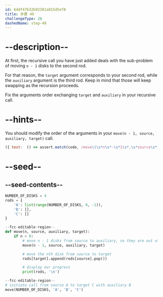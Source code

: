 ```yaml
---
id: 64df47b32b92301a815d5ef8
title: 步骤 49
challengeType: 20
dashedName: step-49
---
```


# --description--

At first, the recursive call you have just added deals with the sub-problem of moving `n - 1` disks to the second rod.

For that reason, the `target` argument corresponds to your second rod, while the `auxiliary` argument is the third rod. Keep in mind that those will keep swapping as the recursion proceeds.

Fix the arguments order exchanging `target` and `auxiliary` in your recursive call.

# --hints--

You should modify the order of the arguments in your `move(n - 1, source, auxiliary, target)` call.

```js
({ test:  () => assert.match(code, /move\(\s*n\s*-\s*1\s*,\s*source\s*,\s*target\s*,\s*auxiliary\s*\)/) })
```

# --seed--

## --seed-contents--

```py
NUMBER_OF_DISKS = 4
rods = {
    'A': list(range(NUMBER_OF_DISKS, 0, -1)),
    'B': [],
    'C': []
}

--fcc-editable-region--
def move(n, source, auxiliary, target):
    if n > 0:
        # move n - 1 disks from source to auxiliary, so they are out of the way
        move(n - 1, source, auxiliary, target)

        # move the nth disk from source to target
        rods[target].append(rods[source].pop())

        # display our progress
        print(rods, '\n')

--fcc-editable-region--
# initiate call from source A to target C with auxiliary B
move(NUMBER_OF_DISKS, 'A', 'B', 'C')
```
